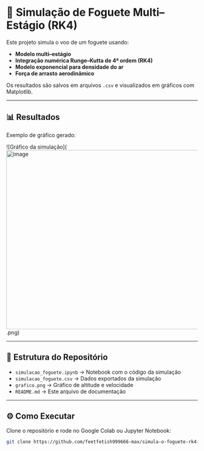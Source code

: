 # 🚀 Simulação de Foguete Multi–Estágio (RK4)

Este projeto simula o voo de um foguete usando:
- **Modelo multi–estágio**
- **Integração numérica Runge–Kutta de 4ª ordem (RK4)**
- **Modelo exponencial para densidade do ar**
- **Força de arrasto aerodinâmico**

Os resultados são salvos em arquivos `.csv` e visualizados em gráficos com Matplotlib.

---

## 📊 Resultados
Exemplo de gráfico gerado:

![Gráfico da simulação](<img width="741" height="471" alt="image" src="https://github.com/user-attachments/assets/d0cee8ae-c051-4f20-8ad6-de5455c99341" />
.png)

---

## 📂 Estrutura do Repositório
- `simulacao_foguete.ipynb` → Notebook com o código da simulação  
- `simulacao_foguete.csv` → Dados exportados da simulação  
- `grafico.png` → Gráfico de altitude e velocidade  
- `README.md` → Este arquivo de documentação  

---

## ⚙️ Como Executar
Clone o repositório e rode no Google Colab ou Jupyter Notebook:

```bash
git clone https://github.com/feetfetish999666-max/simula-o-foguete-rk4-.git
